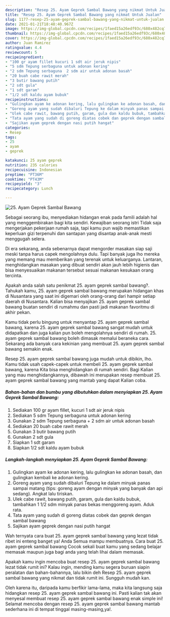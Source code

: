 ```yaml
---
description: "Resep 25. Ayam Geprek Sambal Bawang yang nikmat Untuk Jualan"
title: "Resep 25. Ayam Geprek Sambal Bawang yang nikmat Untuk Jualan"
slug: 1177-resep-25-ayam-geprek-sambal-bawang-yang-nikmat-untuk-jualan
date: 2021-01-21T18:48:40.967Z
image: https://img-global.cpcdn.com/recipes/1faed15a26edf93c/680x482cq70/25-ayam-geprek-sambal-bawang-foto-resep-utama.jpg
thumbnail: https://img-global.cpcdn.com/recipes/1faed15a26edf93c/680x482cq70/25-ayam-geprek-sambal-bawang-foto-resep-utama.jpg
cover: https://img-global.cpcdn.com/recipes/1faed15a26edf93c/680x482cq70/25-ayam-geprek-sambal-bawang-foto-resep-utama.jpg
author: Juan Ramirez
ratingvalue: 4.4
reviewcount: 5
recipeingredient:
- "100 gr ayam fillet kucuri 1 sdt air jeruk nipis"
- "5 sdm Tepung serbaguna untuk adonan kering"
- "2 sdm Tepung serbaguna  2 sdm air untuk adonan basah"
- "20 buah cabe rawit merah"
- "3 butir bawang putih"
- "2 sdt gula"
- "1 sdt garam"
- "1/2 sdt kaldu ayam bubuk"
recipeinstructions:
- "Gulingkan ayam ke adonan kering, lalu gulingkan ke adonan basah, dan gulingkan kembali ke adonan kering."
- "Goreng ayam yang sudah dibaluri Tepung ke dalam minyak panas sampai matang (tips: goreng ayam dengan minyak yang banyak dan api sedang). Angkat lalu tiriskan."
- "Ulek cabe rawit, bawang putih, garam, gula dan kaldu bubuk, tambahkan 1 1/2 sdm minyak panas bekas menggoreng ayam. Aduk rata."
- "Tata ayam yang sudah di goreng diatas cobek dan geprek dengan sambal bawang"
- "Sajikan ayam geprek dengan nasi putih hangat"
categories:
- Resep
tags:
- 25
- ayam
- geprek

katakunci: 25 ayam geprek 
nutrition: 235 calories
recipecuisine: Indonesian
preptime: "PT36M"
cooktime: "PT43M"
recipeyield: "3"
recipecategory: Lunch

---
```



![25. Ayam Geprek Sambal Bawang](https://img-global.cpcdn.com/recipes/1faed15a26edf93c/680x482cq70/25-ayam-geprek-sambal-bawang-foto-resep-utama.jpg)

Sebagai seorang ibu, menyediakan hidangan enak pada famili adalah hal yang menggembirakan bagi kita sendiri. Kewajiban seorang istri Tidak saja mengerjakan pekerjaan rumah saja, tapi kamu pun wajib memastikan keperluan gizi terpenuhi dan santapan yang disantap anak-anak mesti menggugah selera.

Di era  sekarang, anda sebenarnya dapat mengorder masakan siap saji meski tanpa harus capek mengolahnya dulu. Tapi banyak juga lho mereka yang memang mau memberikan yang terenak untuk keluarganya. Lantaran, menghidangkan masakan yang dibuat sendiri akan jauh lebih higienis dan bisa menyesuaikan makanan tersebut sesuai makanan kesukaan orang tercinta. 



Apakah anda salah satu penikmat 25. ayam geprek sambal bawang?. Tahukah kamu, 25. ayam geprek sambal bawang merupakan hidangan khas di Nusantara yang saat ini digemari oleh orang-orang dari hampir setiap daerah di Nusantara. Kalian bisa menyajikan 25. ayam geprek sambal bawang buatan sendiri di rumahmu dan pasti jadi makanan favoritmu di akhir pekan.

Kamu tidak perlu bingung untuk menyantap 25. ayam geprek sambal bawang, karena 25. ayam geprek sambal bawang sangat mudah untuk didapatkan dan juga kalian pun boleh mengolahnya sendiri di rumah. 25. ayam geprek sambal bawang boleh dimasak memalui beraneka cara. Sekarang ada banyak cara kekinian yang membuat 25. ayam geprek sambal bawang semakin enak.

Resep 25. ayam geprek sambal bawang juga mudah untuk dibikin, lho. Kamu tidak usah capek-capek untuk membeli 25. ayam geprek sambal bawang, karena Kita bisa menghidangkan di rumah sendiri. Bagi Kalian yang mau menghidangkannya, dibawah ini merupakan resep membuat 25. ayam geprek sambal bawang yang mantab yang dapat Kalian coba.

<!--inarticleads1-->

##### Bahan-bahan dan bumbu yang dibutuhkan dalam menyiapkan 25. Ayam Geprek Sambal Bawang:

1. Sediakan 100 gr ayam fillet, kucuri 1 sdt air jeruk nipis
1. Sediakan 5 sdm Tepung serbaguna untuk adonan kering
1. Gunakan 2 sdm Tepung serbaguna + 2 sdm air untuk adonan basah
1. Sediakan 20 buah cabe rawit merah
1. Gunakan 3 butir bawang putih
1. Gunakan 2 sdt gula
1. Siapkan 1 sdt garam
1. Siapkan 1/2 sdt kaldu ayam bubuk




<!--inarticleads2-->

##### Langkah-langkah menyiapkan 25. Ayam Geprek Sambal Bawang:

1. Gulingkan ayam ke adonan kering, lalu gulingkan ke adonan basah, dan gulingkan kembali ke adonan kering.
1. Goreng ayam yang sudah dibaluri Tepung ke dalam minyak panas sampai matang (tips: goreng ayam dengan minyak yang banyak dan api sedang). Angkat lalu tiriskan.
1. Ulek cabe rawit, bawang putih, garam, gula dan kaldu bubuk, tambahkan 1 1/2 sdm minyak panas bekas menggoreng ayam. Aduk rata.
1. Tata ayam yang sudah di goreng diatas cobek dan geprek dengan sambal bawang
1. Sajikan ayam geprek dengan nasi putih hangat




Wah ternyata cara buat 25. ayam geprek sambal bawang yang lezat tidak ribet ini enteng banget ya! Anda Semua mampu membuatnya. Cara buat 25. ayam geprek sambal bawang Cocok sekali buat kamu yang sedang belajar memasak maupun juga bagi anda yang telah lihai dalam memasak.

Apakah kamu ingin mencoba buat resep 25. ayam geprek sambal bawang lezat tidak rumit ini? Kalau ingin, mending kamu segera buruan siapin peralatan dan bahan-bahannya, lalu bikin deh Resep 25. ayam geprek sambal bawang yang nikmat dan tidak rumit ini. Sungguh mudah kan. 

Oleh karena itu, daripada kamu berfikir lama-lama, maka kita langsung saja hidangkan resep 25. ayam geprek sambal bawang ini. Pasti kalian tak akan menyesal membuat resep 25. ayam geprek sambal bawang enak simple ini! Selamat mencoba dengan resep 25. ayam geprek sambal bawang mantab sederhana ini di tempat tinggal masing-masing,ya!.

